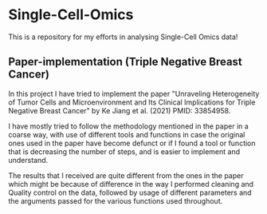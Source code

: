 # Single-Cell-Omics
This is a repository for my efforts in analysing Single-Cell Omics data!

## Paper-implementation (Triple Negative Breast Cancer)
In this project I have tried to implement the paper "Unraveling Heterogeneity of Tumor Cells and Microenvironment and Its Clinical Implications for Triple Negative Breast Cancer" by Ke Jiang et al. (2021) PMID: 33854958.

I have mostly tried to follow the methodology mentioned in the paper in a coarse way, with use of different tools and functions in case the original ones used in the paper have become defunct or if I found a tool or function that is decreasing the number of steps, and is easier to implement and understand.

The results that I received are quite different from the ones in the paper which might be because of difference in the way I performed cleaning and Quality control on the data, followed by usage of different parameters and the arguments passed for the various functions used throughout.
